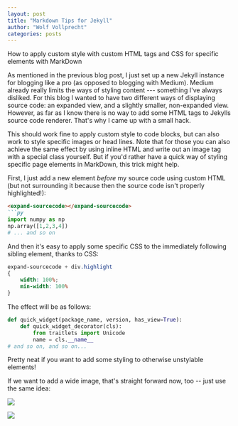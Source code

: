 ```yaml
---
layout: post
title: "Markdown Tips for Jekyll"
author: "Wolf Vollprecht"
categories: posts
---
```


<div class="subtitle">
How to apply custom style with custom HTML tags and CSS for specific elements with MarkDown
</div>

As mentioned in the previous blog post, I just set up a new Jekyll instance for blogging like a pro (as opposed to blogging with Medium). Medium already really limits the ways of styling content --- something I've always disliked. For this blog I wanted to have two different ways of displaying source code: an expanded view, and a slightly smaller, non-expanded view. However, as far as I know there is no way to add some HTML tags to Jekylls source code renderer. That's why I came up with a small hack.

This should work fine to apply custom style to code blocks, but can also work to style specific images or head lines. Note that for those you can also achieve the same effect by using inline HTML and write out an image tag with a special class yourself. But if you'd rather have a quick way of styling specific page elements in MarkDown, this trick might help. 

First, I just add a new element *before* my source code using custom HTML (but not surrounding it because then the source code isn't properly highlighted!):  

```md
<expand-sourcecode></expand-sourcecode>
```py
import numpy as np
np.array([1,2,3,4])
# ... and so on
```

And then it's easy to apply some specific CSS to the immediately following sibling element, thanks to CSS:

```css
expand-sourcecode + div.highlight
{
    width: 100%;
    min-width: 100%
}
```

The effect will be as follows:

<wide-source></wide-source>
```py
def quick_widget(package_name, version, has_view=True):
    def quick_widget_decorator(cls):
        from traitlets import Unicode
        name = cls.__name__
# and so on, and so on...
```

Pretty neat if you want to add some styling to otherwise unstylable elements!

If we want to add a wide image, that's straight forward now, too -- just use the same idea:

![]({{site.baseurl}}/assets/images/placeholder/wolf.jpg)

<wide-source></wide-source>
![]({{site.baseurl}}/assets/images/placeholder/wolf.jpg)